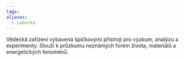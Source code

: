 ```yaml
---
tags: 
aliases:
  - Laborka
---
```

Vědecká zařízení vybavená špičkovými přístroji pro výzkum, analýzu a experimenty. Slouží k průzkumu neznámých forem života, materiálů a energetických fenoménů.